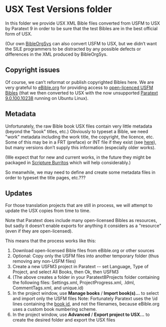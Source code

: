 # USX Test Versions folder

In this folder we provide USX XML Bible files converted from USFM to USX by Paratext 9
in order to be sure that the test Bibles are in the best official form of USX.

(Our own [BibleOrgSys](https://github.com/Freely-Given-org/BibleOrgSys) can also
convert USFM to USX, but we didn’t want the SILE programmers to be distracted
by any possible defects or differences in the XML produced by BibleOrgSys.

## Copyright issues

Of course, we can’t reformat or publish copyrighted Bibles here.
We are very grateful to [eBible.org](https://ebible.org/)
for providing access to [open-licenced USFM Bibles](https://ebible.org/Scriptures/)
(that we then converted to USX with the now unsupported
[Paratext 9.0.100.10238](https://paratext.org/download/download-paratext-for-linux/) running on Ubuntu Linux).

## Metadata

Unfortunately, the raw Bible book USX files contain very little metadata (beyond the "book" titles, etc.)
Obviously to typeset a Bible, we need "work" metadata including the work title, the copyright, the licence, etc.
Some of this may be in a FRT (preface) or INT file if they exist (see [here](https://ubsicap.github.io/usx/peripherals.html)),
but many versions don’t supply this information (especially older works).

(We expect that for new and current works, in the future they might be packaged
in [Scripture Burritos](https://docs.burrito.bible/en/v1.0.0-rc1/) which will help considerably.)

So meanwhile, we may need to define and create some metadata files in order to typeset the title pages, etc.???

## Updates

For those translation projects that are still in process,
we will attempt to update the USX copies from time to time.

Note that Paratext does include many open-licensed Bibles as resources,
but sadly it doesn’t enable exports for anything it considers as a "resource"
(even if they are open-licensed).

This means that the process works like this:

1. Download open-licensed Bible files from eBible.org or other sources
2. Optional: Copy only the USFM files into another temporary folder (thus removing any non-USFM files)
2. Create a new USFM3 project in Paratext -- set Language, Type of Project, and select All Books, then Ok, then USFM3
3. (The above creates a folder in your Paratext8Projects folder containing the following files: Settings.xml, ProjectProgress.xml, <lg>.ldml, CommentTags.xml, and unique.id)
3. In the project window, use **Manage books** / **Import book(s)…** to select and import only the USFM files
Note: Fortunately Paratext uses the \id lines containing the
[book id](https://ubsicap.github.io/usfm/identification/books.html),
and not the filenames, because eBible.org uses a custom book numbering scheme.
5. In the project window, use **Advanced** / **Export project to USX…** to create the desired folder and export the USX files
